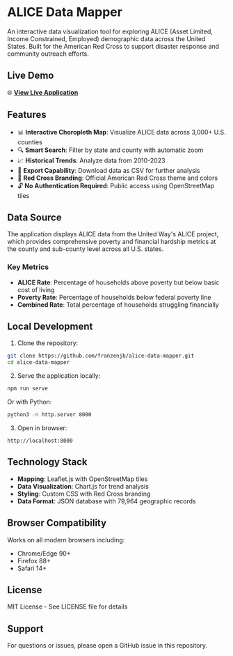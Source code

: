 # ALICE Data Mapper

An interactive data visualization tool for exploring ALICE (Asset Limited, Income Constrained, Employed) demographic data across the United States. Built for the American Red Cross to support disaster response and community outreach efforts.

## Live Demo

🌐 **[View Live Application](https://franzenjb.github.io/alice-data-mapper/)**

## Features

- 📊 **Interactive Choropleth Map**: Visualize ALICE data across 3,000+ U.S. counties
- 🔍 **Smart Search**: Filter by state and county with automatic zoom
- 📈 **Historical Trends**: Analyze data from 2010-2023
- 💾 **Export Capability**: Download data as CSV for further analysis
- 🎨 **Red Cross Branding**: Official American Red Cross theme and colors
- 🔓 **No Authentication Required**: Public access using OpenStreetMap tiles

## Data Source

The application displays ALICE data from the United Way's ALICE project, which provides comprehensive poverty and financial hardship metrics at the county and sub-county level across all U.S. states.

### Key Metrics
- **ALICE Rate**: Percentage of households above poverty but below basic cost of living
- **Poverty Rate**: Percentage of households below federal poverty line
- **Combined Rate**: Total percentage of households struggling financially

## Local Development

1. Clone the repository:
```bash
git clone https://github.com/franzenjb/alice-data-mapper.git
cd alice-data-mapper
```

2. Serve the application locally:
```bash
npm run serve
```
Or with Python:
```bash
python3 -m http.server 8000
```

3. Open in browser:
```
http://localhost:8000
```

## Technology Stack

- **Mapping**: Leaflet.js with OpenStreetMap tiles
- **Data Visualization**: Chart.js for trend analysis
- **Styling**: Custom CSS with Red Cross branding
- **Data Format**: JSON database with 79,964 geographic records

## Browser Compatibility

Works on all modern browsers including:
- Chrome/Edge 90+
- Firefox 88+
- Safari 14+

## License

MIT License - See LICENSE file for details

## Support

For questions or issues, please open a GitHub issue in this repository.